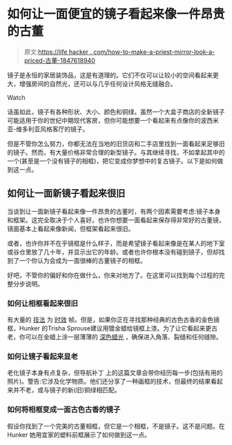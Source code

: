 # 如何让一面便宜的镜子看起来像一件昂贵的古董

> 原文:[https://life hacker . com/how-to-make-a-priest-mirror-look-a-priced-古董-1847618940](https://lifehacker.com/how-to-make-a-cheap-mirror-look-like-a-pricey-antique-1847618940)

镜子是永恒的家居装饰品，这是有道理的。它们不仅可以让较小的空间看起来更大，增强房间的自然光，还可以与几乎任何设计风格无缝融合。

Watch

话虽如此，镜子有各种形状、大小、颜色和铜绿。虽然一个大盒子商店的全新镜子可能适用于你的世纪中期现代客房，但你可能想要一个看起来有点像你的波西米亚-维多利亚风格客厅的镜子。

但是不管你怎么努力，你都无法在当地的旧货店和二手店里找到一面看起来足够旧的镜子。然而，有大量价格非常合理的新型镜子。与其继续寻找，不如拿起其中的一个(甚至是一个没有镜子的相框)，把它变成你梦想中的复古镜子。以下是如何做到这一点。

## 如何让一面新镜子看起来很旧

当谈到让一面新镜子看起来像一件昂贵的古董时，有两个因素需要考虑:镜子本身和框架。这完全取决于个人喜好。也许你想要一面看起来保存得非常好的古董镜，镜面基本上看起来像新闻，但框架看起来很旧。

或者，也许你并不在乎镜框是什么样子，而是希望镜子看起来像是在某人的地下室或谷仓里放了几十年，并显示出它的年龄。或者也许你根本没有碰到镜子，但却找到了一个你认为会成为一面很棒的古董镜子的相框。

好吧，不管你的偏好和你在做什么，你来对地方了。在这里可以找到每个过程的完整分步说明。

### 如何让相框看起来很旧

有大量的 [技法](https://homeguides.sfgate.com/make-picture-frame-look-antique-35593.html) 为 [时效](https://www.blesserhouse.com/4-thrifted-frames-1-easy-distress/) 帧。但是，如果你正在寻找那种经典的古色古香的金色镜框，Hunker 的Trisha Sprouse建议用镀金蜡给镜框上漆。为了让它看起来更古老，你可以在金蜡上涂一层薄薄的 [深色蜡光](https://www.amazon.com/Chalk-Tique-Dark-Paste-Wax-Distress/dp/B06XRQDCZX/?asc_campaign=InlineText&asc_refurl=https://lifehacker.com/how-to-make-a-cheap-mirror-look-like-a-pricey-antique-1847618940&asc_source=&tag=kinjalifehackerlink-20) ，确保进入角落、裂缝和任何缝隙。

### 如何让镜子看起来显老

老化镜子本身有点复杂，但导航补丁 上的这篇文章会带你经历每一步(包括有用的照片)。警告:它涉及化学物质。他们还分享了一种画框的技术，但最终的结果看起来并不老，或与镜子的新(旧)铜绿相匹配。

### 如何将相框变成一面古色古香的镜子

假设你找到了一个完美的古董相框，但它是一个相框，不是镜子。这不是问题。在Hunker 她用宜家的塑料前框展示了如何做到这一点。